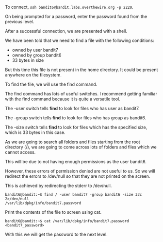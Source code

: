 
To connect, `ssh bandit6@bandit.labs.overthewire.org -p 2220`.

On being prompted for a password, enter the password found from the previous level.

After a successful connection, we are presented with a shell.

We have been told that we need to find a file with the following conditions:
  - owned by user bandit7
  - owned by group bandit6
  - 33 bytes in size


But this time this file is not present in the home directory. It could be present anywhere on the filesystem.

To find the file, we will use the find command.

The find command has lots of useful switches. I recommend getting familiar with the find command because it is quite a versatile tool. 

The -user switch tells **find** to look for files who has user as bandit7.

The -group switch tells **find** to look for files who has group as bandit6.

The -size switch tells **find** to look for files which has the specified size, which is 33 bytes in this case.

As we are going to search all folders and files starting from the root directory (/), we are going to come across lots of folders and files which we cannot access.

This will be due to not having enough permissions as the user bandit6.

However, these errors of permission denied are not useful to us. So we will redirect the errors to /dev/null so that they are not printed on the screen.

This is achieved by redirecting the stderr to /dev/null.

```
bandit6@bandit:~$ find / -user bandit7 -group bandit6 -size 33c 2>/dev/null
/var/lib/dpkg/info/bandit7.password
```

Print the contents of the file to screen using cat.

```
bandit6@bandit:~$ cat /var/lib/dpkg/info/bandit7.password
<bandit7_password>
```

With this we will get the password to the next level.